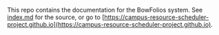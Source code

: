 This repo contains the documentation for the BowFolios system. See [index.md](index.md) for the source, or go to [https://campus-resource-scheduler-project.github.io](https://campus-resource-scheduler-project.github.io).
